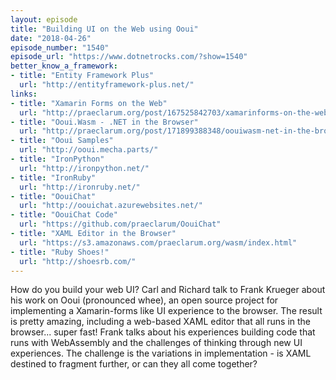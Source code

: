 ```yaml
---
layout: episode
title: "Building UI on the Web using Ooui"
date: "2018-04-26"
episode_number: "1540"
episode_url: "https://www.dotnetrocks.com/?show=1540"
better_know_a_framework:
- title: "Entity Framework Plus"
  url: "http://entityframework-plus.net/"
links:
- title: "Xamarin Forms on the Web"
  url: "http://praeclarum.org/post/167525842703/xamarinforms-on-the-web"
- title: "Ooui.Wasm - .NET in the Browser"
  url: "http://praeclarum.org/post/171899388348/oouiwasm-net-in-the-browser"
- title: "Ooui Samples"
  url: "http://ooui.mecha.parts/"
- title: "IronPython"
  url: "http://ironpython.net/"
- title: "IronRuby"
  url: "http://ironruby.net/"
- title: "OouiChat"
  url: "http://oouichat.azurewebsites.net/"
- title: "OouiChat Code"
  url: "https://github.com/praeclarum/OouiChat"
- title: "XAML Editor in the Browser"
  url: "https://s3.amazonaws.com/praeclarum.org/wasm/index.html"
- title: "Ruby Shoes!"
  url: "http://shoesrb.com/"
---
```


How do you build your web UI? Carl and Richard talk to Frank Krueger about his work on Ooui (pronounced whee), an open source project for implementing a Xamarin-forms like UI experience to the browser. The result is pretty amazing, including a web-based XAML editor that all runs in the browser... super fast! Frank talks about his experiences building code that runs with WebAssembly and the challenges of thinking through new UI experiences. The challenge is the variations in implementation - is XAML destined to fragment further, or can they all come together?
